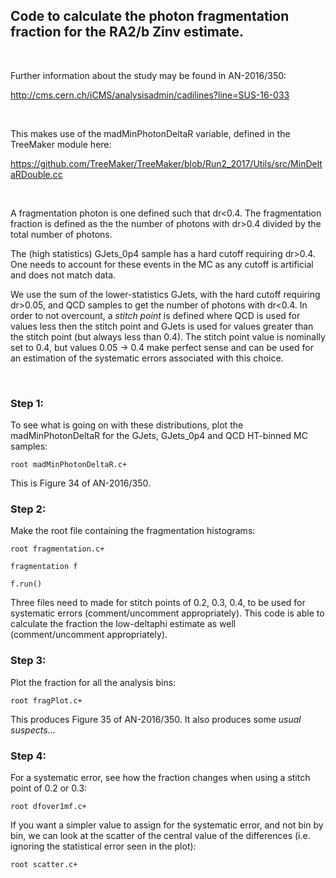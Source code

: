 
## Code to calculate the photon fragmentation fraction for the RA2/b Zinv estimate.<br>

<br>

Further information about the study may be found in AN-2016/350:

http://cms.cern.ch/iCMS/analysisadmin/cadilines?line=SUS-16-033

<br>

This makes use of the madMinPhotonDeltaR variable, defined in the TreeMaker module here:

https://github.com/TreeMaker/TreeMaker/blob/Run2_2017/Utils/src/MinDeltaRDouble.cc

<br>

A fragmentation photon is one defined such that dr<0.4. The fragmentation fraction is defined as the the number of photons with dr>0.4 divided by the total number of photons. 


The (high statistics) GJets_0p4 sample has a hard cutoff requiring dr>0.4. One needs to account for these events in the MC as any cutoff is artificial and does not match data.

We use the sum of the lower-statistics GJets, with the hard cutoff requiring dr>0.05, and QCD samples to get the number of photons with dr<0.4. In order to not overcount, a _stitch point_ is defined where QCD is used for values less then the stitch point and GJets is used for values greater than the stitch point (but always less than 0.4). The stitch point value is nominally set to 0.4, but values 0.05 -> 0.4 make perfect sense and can be used for an estimation of the systematic errors associated with this choice.

<br>

### Step 1:

To see what is going on with these distributions, plot the madMinPhotonDeltaR for the GJets, GJets_0p4 and QCD HT-binned MC samples:

`root madMinPhotonDeltaR.c+`

This is Figure 34 of AN-2016/350.


### Step 2:

Make the root file containing the fragmentation histograms:

`root fragmentation.c+`

`fragmentation f`

`f.run()`

Three files need to made for stitch points of 0.2, 0.3, 0.4, to be used for systematic errors (comment/uncomment appropriately).
This code is able to calculate the fraction the low-deltaphi estimate as well (comment/uncomment appropriately).

### Step 3:

Plot the fraction for all the analysis bins:

`root fragPlot.c+`

This produces Figure 35 of AN-2016/350. It also produces some _usual suspects_...


### Step 4:

For a systematic error, see how the fraction changes when using a stitch point of 0.2 or 0.3:

`root dfover1mf.c+`

If you want a simpler value to assign for the systematic error, and not bin by bin, we can look at the scatter of the central value of the differences (i.e. ignoring the statistical error seen in the plot):

`root scatter.c+`
